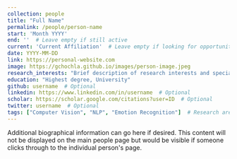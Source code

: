```yaml
---
collection: people
title: "Full Name"
permalink: /people/person-name
start: 'Month YYYY'
end: ''  # Leave empty if still active
current: 'Current Affiliation'  # Leave empty if looking for opportunities
date: YYYY-MM-DD
link: https://personal-website.com
image: https://gchochla.github.io/images/person-image.jpeg
research_interests: "Brief description of research interests and specializations"
education: "Highest degree, University"
github: username  # Optional
linkedin: https://www.linkedin.com/in/username  # Optional
scholar: https://scholar.google.com/citations?user=ID  # Optional
twitter: username  # Optional
tags: ["Computer Vision", "NLP", "Emotion Recognition"]  # Research areas or keywords
---
```


Additional biographical information can go here if desired. This content will not be displayed on the main people page but would be visible if someone clicks through to the individual person's page.
